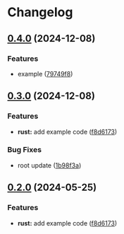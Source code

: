 # Changelog

## [0.4.0](https://github.com/safizn/release-please-monorepo-example-forked/compare/hello_rust@v0.3.0...hello_rust@v0.4.0) (2024-12-08)


### Features

* example ([79749f8](https://github.com/safizn/release-please-monorepo-example-forked/commit/79749f8d4aad5d7fa894763708d81b3e78cda8ba))

## [0.3.0](https://github.com/safizn/release-please-monorepo-example-forked/compare/hello_rust-v0.2.0...hello_rust@v0.3.0) (2024-12-08)


### Features

* **rust:** add example code ([f8d6173](https://github.com/safizn/release-please-monorepo-example-forked/commit/f8d61736e63e4c1baf1d881c50556fa0ba6829d0))


### Bug Fixes

* root update ([1b98f3a](https://github.com/safizn/release-please-monorepo-example-forked/commit/1b98f3a641a0fb41d41e71d8c0be204043bf2112))

## [0.2.0](https://github.com/amarjanica/release-please-monorepo-example/compare/hello_rust-v0.1.0...hello_rust@v0.2.0) (2024-05-25)


### Features

* **rust:** add example code ([f8d6173](https://github.com/amarjanica/release-please-monorepo-example/commit/f8d61736e63e4c1baf1d881c50556fa0ba6829d0))
